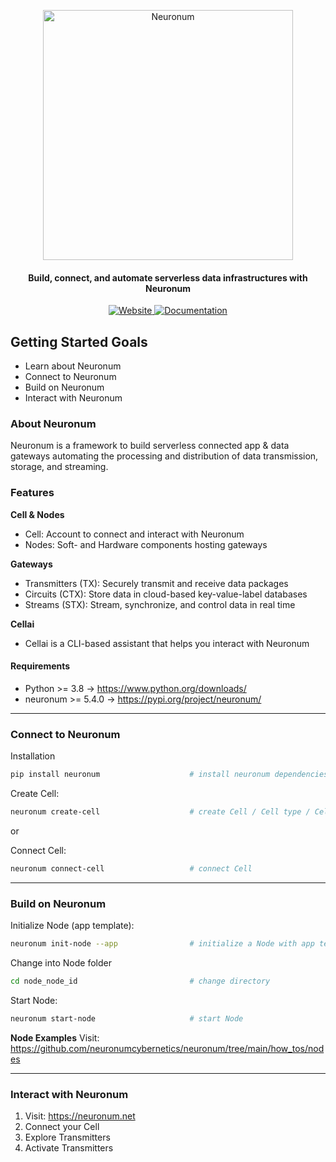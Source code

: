 <p align="center">
  <img src="https://neuronum.net/static/logo_pip.png" alt="Neuronum" width="400">
</p>

<h4 align="center">Build, connect, and automate serverless data infrastructures with Neuronum</h4>

<p align="center">
  <a href="https://neuronum.net">
    <img src="https://img.shields.io/badge/Website-Neuronum-blue" alt="Website">
  </a>
  <a href="https://github.com/neuronumcybernetics/neuronum">
    <img src="https://img.shields.io/badge/Docs-Read%20now-green" alt="Documentation">
  </a>
</p>

## **Getting Started Goals**
- Learn about Neuronum
- Connect to Neuronum
- Build on Neuronum
- Interact with Neuronum


### **About Neuronum**
Neuronum is a framework to build serverless connected app & data gateways automating the processing and distribution of data transmission, storage, and streaming.


### **Features**
**Cell & Nodes**
- Cell: Account to connect and interact with Neuronum
- Nodes: Soft- and Hardware components hosting gateways

**Gateways**
- Transmitters (TX): Securely transmit and receive data packages
- Circuits (CTX): Store data in cloud-based key-value-label databases
- Streams (STX): Stream, synchronize, and control data in real time

**Cellai**
- Cellai is a CLI-based assistant that helps you interact with Neuronum


#### Requirements
- Python >= 3.8 -> https://www.python.org/downloads/
- neuronum >= 5.4.0 -> https://pypi.org/project/neuronum/


------------------


### **Connect to Neuronum**
Installation
```sh
pip install neuronum                    # install neuronum dependencies
```

Create Cell:
```sh
neuronum create-cell                    # create Cell / Cell type / Cell network 
```

or

Connect Cell:
```sh
neuronum connect-cell                   # connect Cell
```

------------------


### **Build on Neuronum**
Initialize Node (app template):
```sh
neuronum init-node --app                # initialize a Node with app template
```

Change into Node folder
```sh
cd node_node_id                         # change directory
```

Start Node:
```sh
neuronum start-node                     # start Node
```

**Node Examples**
Visit: https://github.com/neuronumcybernetics/neuronum/tree/main/how_tos/nodes


------------------


### **Interact with Neuronum**
1. Visit: https://neuronum.net
2. Connect your Cell
3. Explore Transmitters
4. Activate Transmitters